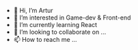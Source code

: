 - 👋 Hi, I’m Artur
- 👀 I’m interested in Game-dev & Front-end
- 🌱 I’m currently learning React
- 💞️ I’m looking to collaborate on ...
- 📫 How to reach me ...

<!---
Artcxier/Artcxier is a ✨ special ✨ repository because its `README.md` (this file) appears on your GitHub profile.
You can click the Preview link to take a look at your changes.
--->
